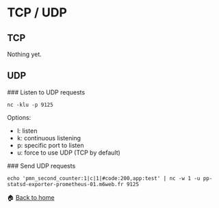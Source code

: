 TCP / UDP
======

TCP
------

Nothing yet.

UDP
------

### Listen to UDP requests
```
nc -klu -p 9125
```

Options: 
* l: listen
* k: continuous listening
* p: specific port to listen
* u: force to use UDP (TCP by default)

### Send UDP requests
```
echo 'pmn_second_counter:1|c|1|#code:200,app:test' | nc -w 1 -u pp-statsd-exporter-prometheus-01.m6web.fr 9125
```



:house: [Back to home](README.md)